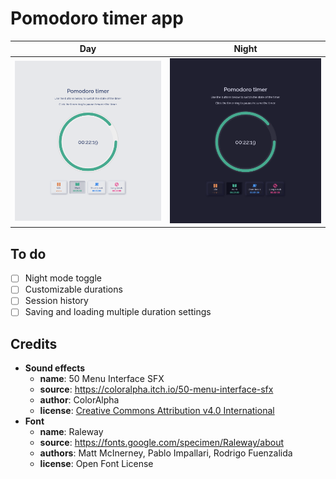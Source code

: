 # Pomodoro timer app
|Day|Night|
|---|---|
|![Screenshot with day color scheme](screenshots/day.png)|![Screenshot with night color scheme](screenshots/night.png)|
## To do
- [ ] Night mode toggle
- [ ] Customizable durations
- [ ] Session history
- [ ] Saving and loading multiple duration settings 

## Credits
- **Sound effects**
  - **name**: 50 Menu Interface SFX
  - **source**: https://coloralpha.itch.io/50-menu-interface-sfx
  - **author**: ColorAlpha
  - **license**: [Creative Commons Attribution v4.0 International](https://creativecommons.org/licenses/by/4.0/)
- **Font**
  - **name**: Raleway
  - **source**: https://fonts.google.com/specimen/Raleway/about
  - **authors**: Matt McInerney, Pablo Impallari, Rodrigo Fuenzalida
  - **license**: Open Font License

